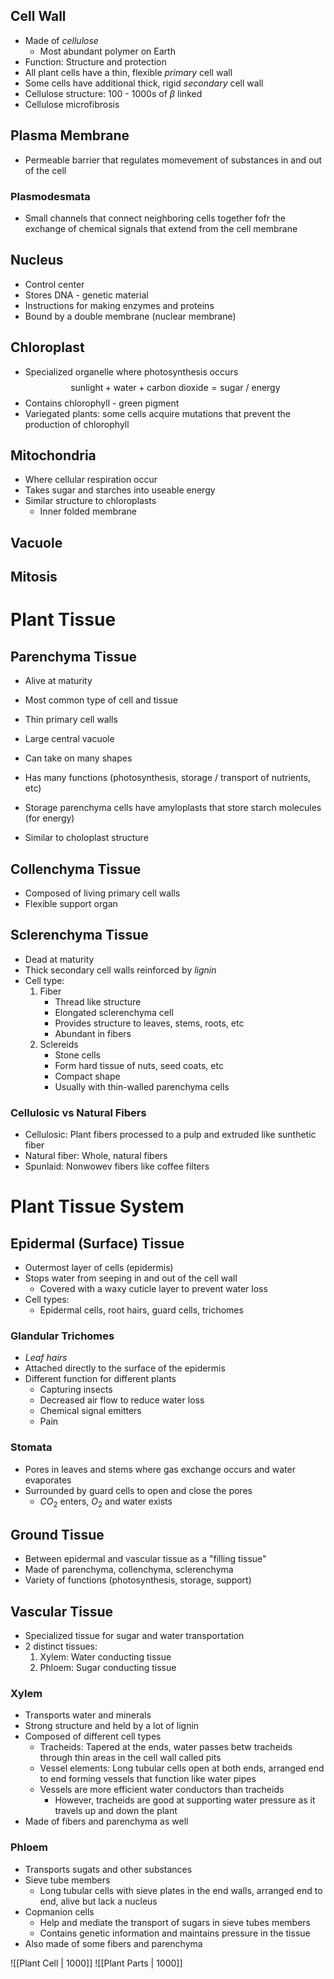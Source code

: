## Cell Wall
- Made of *cellulose*
	- Most abundant polymer on Earth
- Function: Structure and protection
- All plant cells have a thin, flexible *primary* cell wall
- Some cells have additional thick, rigid *secondary* cell wall
- Cellulose structure: 100 - 1000s of $\beta$ linked 
- Cellulose microfibrosis

## Plasma Membrane
- Permeable barrier that regulates momevement of substances in and out of the cell

### Plasmodesmata
- Small channels that connect neighboring cells together fofr the exchange of chemical signals that extend from the cell membrane

## Nucleus
- Control center
- Stores DNA - genetic material
- Instructions for making enzymes and proteins
- Bound by a double membrane (nuclear membrane)

## Chloroplast
- Specialized organelle where photosynthesis occurs
$$\text{sunlight} + \text{water} + \text{carbon dioxide} = \text{sugar / energy}$$
- Contains chlorophyll - green pigment
- Variegated plants: some cells acquire mutations that prevent the production of chlorophyll

## Mitochondria
- Where cellular respiration occur
- Takes sugar and starches into useable energy
- Similar structure to chloroplasts
	- Inner folded membrane

## Vacuole

## Mitosis

# Plant Tissue
## Parenchyma Tissue
- Alive at maturity
- Most common type of cell and tissue
- Thin primary cell walls
- Large central vacuole
- Can take on many shapes
- Has many functions (photosynthesis, storage / transport of nutrients, etc)

- Storage parenchyma cells have amyloplasts that store starch molecules (for energy)
- Similar to choloplast structure

## Collenchyma Tissue
- Composed of living primary cell walls
- Flexible support organ

## Sclerenchyma Tissue
- Dead at maturity
- Thick secondary cell walls reinforced by *lignin*
- Cell type:
	1. Fiber
		- Thread like structure
		- Elongated sclerenchyma cell
		- Provides structure to leaves, stems, roots, etc
		- Abundant in fibers
	2. Sclereids
		- Stone cells
		- Form hard tissue of nuts, seed coats, etc
		- Compact shape
		- Usually with thin-walled parenchyma cells

### Cellulosic vs Natural Fibers
- Cellulosic: Plant fibers processed to a pulp and extruded like sunthetic fiber
- Natural fiber: Whole, natural fibers
- Spunlaid: Nonwowev fibers like coffee filters


# Plant Tissue System
## Epidermal (Surface) Tissue
- Outermost layer of cells (epidermis)
- Stops water from seeping in and out of the cell wall
	- Covered with a waxy cuticle layer to prevent water loss
- Cell types:
	- Epidermal cells, root hairs, guard cells, trichomes

### Glandular Trichomes
- *Leaf hairs*
- Attached directly to the surface of the epidermis
- Different function for different plants
	- Capturing insects
	- Decreased air flow to reduce water loss
	- Chemical signal emitters
	- Pain

### Stomata
- Pores in leaves and stems where gas exchange occurs and water evaporates
- Surrounded by guard cells to open and close the pores
	- $CO_{2}$ enters, $O_{2}$ and water exists

## Ground Tissue
- Between epidermal and vascular tissue as a "filling tissue"
- Made of parenchyma, collenchyma, sclerenchyma
- Variety of functions (photosynthesis, storage, support)

## Vascular Tissue
- Specialized tissue for sugar and water transportation
- 2 distinct tissues:
	1. Xylem: Water conducting tissue
	2. Phloem: Sugar conducting tissue

### Xylem
- Transports water and minerals
- Strong structure and held by a lot of lignin
- Composed of different cell types
	- Tracheids: Tapered at the ends, water passes betw tracheids through thin areas in the cell wall called pits
	- Vessel elements: Long tubular cells open at both ends, arranged end to end forming vessels that function like water pipes
	- Vessels are more efficient water conductors than tracheids
		- However, tracheids are good at supporting water pressure as it travels up and down the plant
- Made of fibers and parenchyma as well

### Phloem
- Transports sugats and other substances
- Sieve tube members
	- Long tubular cells with sieve plates in the end walls, arranged end to end, alive but lack a nucleus
- Copmanion cells
	- Help and mediate the transport of sugars in sieve tubes members
	- Contains genetic information and maintains pressure in the tissue
- Also made of some fibers and parenchyma

![[Plant Cell | 1000]]
![[Plant Parts | 1000]]